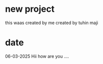 # new project
 this waas created by me
 created by tuhin maji 
  # date
  06-03-2025
  Hii how are you ....
